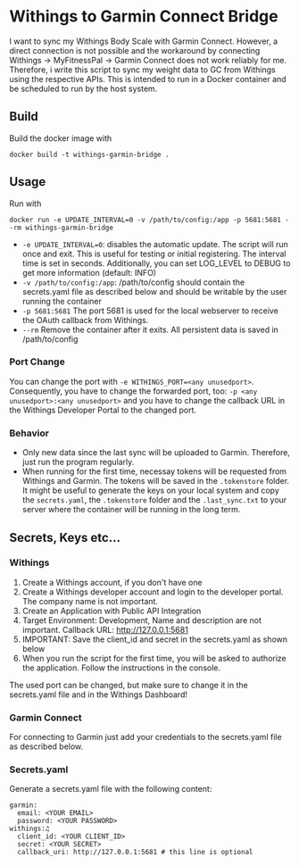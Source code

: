# Withings to Garmin Connect Bridge
I want to sync my Withings Body Scale with Garmin Connect. However, a direct connection is not possible and the workaround by connecting Withings -> MyFitnessPal -> Garmin Connect does not work reliably for me.
Therefore, i write this script to sync my weight data to GC from Withings using the respective APIs. This is intended to run in a 
Docker container and be scheduled to run by the host system.

## Build
Build the docker image with
```
docker build -t withings-garmin-bridge .
```

## Usage
Run with
```
docker run -e UPDATE_INTERVAL=0 -v /path/to/config:/app -p 5681:5681 --rm withings-garmin-bridge
```
- `-e UPDATE_INTERVAL=0`: disables the automatic update. The script will run once and exit. This is useful for testing or initial registering. The interval time is set in seconds. Additionally, you can set LOG_LEVEL to DEBUG to get more information (default: INFO)
- `-v /path/to/config:/app`: /path/to/config should contain the secrets.yaml file as described below and should be writable by the user running the container
- `-p 5681:5681` The port 5681 is used for the local webserver to receive the OAuth callback from Withings.
- `--rm` Remove the container after it exits. All persistent data is saved in /path/to/config

### Port Change
You can change the port with `-e WITHINGS_PORT=<any unusedport>`. Consequently, you have to change the forwarded port, too: `-p <any unusedport>:<any unusedport>` and you have to change the callback URL in the Withings Developer Portal to the changed port.

### Behavior
- Only new data since the last sync will be uploaded to Garmin. Therefore, just run the program regularly.
- When running for the first time, necessay tokens will be requested from Withings and Garmin. The tokens will be saved in the `.tokenstore` folder. It might be useful to generate the keys on your local system and copy the `secrets.yaml`, the `.tokenstore` folder and the `.last_sync.txt` to your server where the container will be running in the long term.

## Secrets, Keys etc...
### Withings
1. Create a Withings account, if you don't have one
2. Create a Withings developer account and login to the developer portal. The company name is not important.
3. Create an Application with Public API Integration
4. Target Environment: Development, Name and description are not important. Callback URL: http://127.0.0.1:5681
5. IMPORTANT: Save the client_id and secret in the secrets.yaml as shown below
6. When you run the script for the first time, you will be asked to authorize the application. Follow the instructions in the console.

The used port can be changed, but make sure to change it in the secrets.yaml file and in the Withings Dashboard!

### Garmin Connect
For connecting to Garmin just add your credentials to the secrets.yaml file as described below.

### Secrets.yaml
Generate a secrets.yaml file with the following content:
```
garmin:
  email: <YOUR EMAIL>
  password: <YOUR PASSWORD>
withings:♫
  client_id: <YOUR CLIENT_ID>
  secret: <YOUR SECRET>
  callback_uri: http://127.0.0.1:5681 # this line is optional
```


